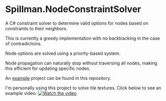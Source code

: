 # Spillman.NodeConstraintSolver

A C# constraint solver to determine valid options for nodes based on constraints to their neighbors.

This is currently a greedy implementation with no backtracking in the case of contradictions.

Node options are solved using a priority-based system.

Node propagation can naturally stop without traversing all nodes, making this efficient for updating specific nodes.

An [example](src/Spillman.NodeConstraintSolver.Example/Program.cs) project can be found in this repository.

I'm personally using this project to solve tile textures. Click below to see an example video:
[![Watch the video](https://img.youtube.com/vi/EyDWT4BYBDU/maxresdefault.jpg)](https://youtu.be/EyDWT4BYBDU)
